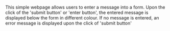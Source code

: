 This simple webpage allows users to enter a message into a form. Upon the click of the 'submit button' or 'enter button', the entered message is displayed below the form in different colour. If no message is entered, an error message is displayed upon the click of 'submit button'
